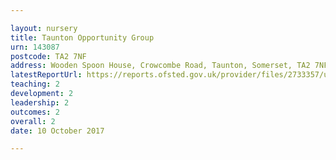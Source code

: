 ```yaml
---

layout: nursery
title: Taunton Opportunity Group
urn: 143087
postcode: TA2 7NF
address: Wooden Spoon House, Crowcombe Road, Taunton, Somerset, TA2 7NF
latestReportUrl: https://reports.ofsted.gov.uk/provider/files/2733357/urn/143087.pdf
teaching: 2
development: 2
leadership: 2
outcomes: 2
overall: 2
date: 10 October 2017

---
```

